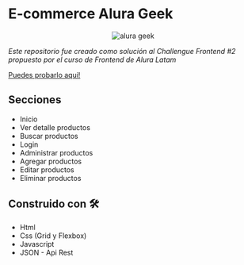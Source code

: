 # E-commerce Alura Geek

<div align="center">
  
  ![alura geek](![index](https://github.com/cristhianisaac/ChallengeONEAluraGeek/assets/134525393/2a748066-4e8c-4e30-87dd-2b8927ce3854)
)

</div>

_Este repositorio fue creado como solución al Challengue Frontend #2 propuesto por el curso de Frontend de Alura Latam_

[Puedes probarlo aqui!](https://cristhianisaac.github.io/ChallengeONEAluraGeek/)

## Secciones
* Inicio
* Ver detalle productos
* Buscar productos
* Login
* Administrar productos
* Agregar productos
* Editar productos
* Eliminar productos

## Construido con 🛠️

* Html
* Css (Grid y Flexbox)
* Javascript
* JSON - Api Rest
